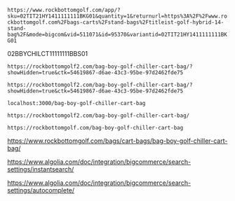 `https://www.rockbottomgolf.com/app/?sku=02TIT21HY1411111111BKG01&quantity=1&returnurl=https%3A%2F%2Fwww.rockbottomgolf.com%2Fbags-carts%2Fstand-bags%2Ftitleist-golf-hybrid-14-stand-bag%2F&mode=bigcom&vid=511071&id=95370&variantid=02TIT21HY1411111111BKG01`

02BBYCHILCT11111111BBS01

`https://rockbottomgolf2.com/bag-boy-golf-chiller-cart-bag/?showHidden=true&ctk=54619867-d6ae-43c3-95be-97d2462fde75`

`https://rockbottomgolf2.com/bag-boy-golf-chiller-cart-bag/?showHidden=true&ctk=54619867-d6ae-43c3-95be-97d2462fde75`

`localhost:3000/bag-boy-golf-chiller-cart-bag`

`https://rockbottomgolf2.com/bag-boy-golf-chiller-cart-bag/`

`https://rockbottomgolf.com/bag-boy-golf-chiller-cart-bag`

https://www.rockbottomgolf.com/bags/cart-bags/bag-boy-golf-chiller-cart-bag/


https://www.algolia.com/doc/integration/bigcommerce/search-settings/instantsearch/

https://www.algolia.com/doc/integration/bigcommerce/search-settings/autocomplete/


